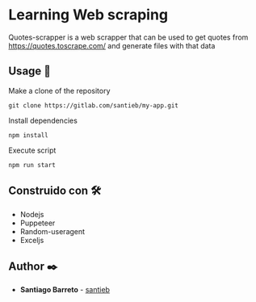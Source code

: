 # Learning Web scraping

Quotes-scrapper is a web scrapper that can be used to get quotes from https://quotes.toscrape.com/ and generate files with that data

## Usage 🚀

Make a clone of the repository

```
git clone https://gitlab.com/santieb/my-app.git
```

Install dependencies

```
npm install
```

Execute script

```
npm run start
```

## Construido con 🛠️
- Nodejs
- Puppeteer
- Random-useragent
- Exceljs


## Author ✒️

* **Santiago Barreto** - [santieb](https://gitlab.com/santieb) 
